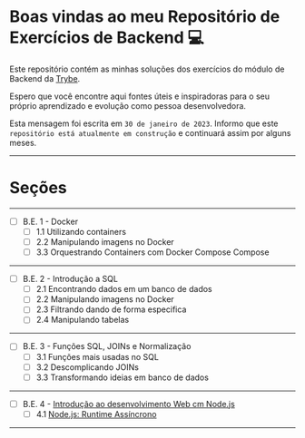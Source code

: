 # Boas vindas ao meu Repositório de Exercícios de Backend 💻 

Este repositório contém as minhas soluções dos exercícios do módulo de Backend da [Trybe](https://www.betrybe.com/).

Espero que você encontre aqui fontes úteis e inspiradoras para o seu próprio aprendizado e evolução como pessoa desenvolvedora.

Esta mensagem foi escrita em ```30 de janeiro de 2023```. Informo que este ```repositório está atualmente em construção``` e continuará assim por alguns meses.

---
# Seções
---
- [ ] B.E. 1 - Docker
  - [ ] 1.1 Utilizando containers
  - [ ] 2.2 Manipulando imagens no Docker
  - [ ] 3.3 Orquestrando Containers com Docker Compose Compose
---
- [ ] B.E. 2 - Introdução a SQL
  - [ ] 2.1 Encontrando dados em um banco de dados
  - [ ] 2.2 Manipulando imagens no Docker
  - [ ] 2.3 Filtrando dando de forma especifica
  - [ ] 2.4 Manipulando tabelas
---
- [ ] B.E. 3 - Funções SQL, JOINs e Normalização
  - [ ] 3.1 Funções mais usadas no SQL
  - [ ] 3.2 Descomplicando JOINs
  - [ ] 3.3 Transformando ideias em banco de dados
---
- [ ] B.E. 4 - [Introdução ao desenvolvimento Web cm Node.js](https://github.com/marciodanielll/trybe-exercises-backend/tree/main/B.E.%204)
  - [ ] 4.1 [Node.js: Runtime Assíncrono](https://github.com/marciodanielll/trybe-exercises-backend/tree/main/B.E.%204/4.1)
---
